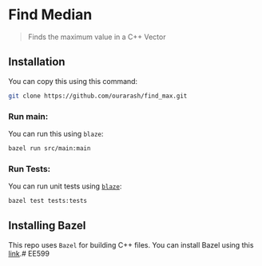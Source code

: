 # Find Median
> Finds the maximum value in a C++ Vector

## Installation

You can copy this using this command:

```bash
git clone https://github.com/ourarash/find_max.git
```

### Run main:

You can run this using `blaze`:

```bash
bazel run src/main:main
```

### Run Tests:
You can run unit tests using [`blaze`](#installing-bazel):

```bash
bazel test tests:tests
```

## Installing Bazel
This repo uses `Bazel` for building C++ files.
You can install Bazel using this [link](https://docs.bazel.build/versions/master/install.html).# EE599

